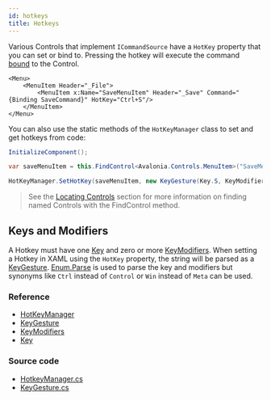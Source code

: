 ```yaml
---
id: hotkeys
title: Hotkeys
---
```


Various Controls that implement `ICommandSource` have a `HotKey` property that you can set or bind to. Pressing the hotkey will execute the command [bound](https://docs.avaloniaui.net/docs/data-binding/binding-to-commands) to the Control.

```markup
<Menu>
    <MenuItem Header="_File">
        <MenuItem x:Name="SaveMenuItem" Header="_Save" Command="{Binding SaveCommand}" HotKey="Ctrl+S"/>
    </MenuItem>
</Menu>
```

You can also use the static methods of the `HotKeyManager` class to set and get hotkeys from code:

```csharp
InitializeComponent();

var saveMenuItem = this.FindControl<Avalonia.Controls.MenuItem>("SaveMenuItem");

HotKeyManager.SetHotKey(saveMenuItem, new KeyGesture(Key.S, KeyModifiers.Control));
```

> See the [Locating Controls](https://docs.avaloniaui.net/guides/basics/code-behind#locating-controls) section for more information on finding named Controls with the FindControl method.

## Keys and Modifiers

A Hotkey must have one [Key](http://reference.avaloniaui.net/api/Avalonia.Input/Key/) and zero or more [KeyModifiers](http://reference.avaloniaui.net/api/Avalonia.Input/KeyModifiers/). When setting a Hotkey in XAML using the `HotKey` property, the string will be parsed as a [KeyGesture](http://reference.avaloniaui.net/api/Avalonia.Input/KeyGesture/). [Enum.Parse](https://docs.microsoft.com/en-us/dotnet/api/system.enum.parse) is used to parse the key and modifiers but synonyms like `Ctrl` instead of `Control` or `Win` instead of `Meta` can be used.

### Reference <a id="reference"></a>

- [HotKeyManager](http://reference.avaloniaui.net/api/Avalonia.Controls/HotKeyManager/)
- [KeyGesture](http://reference.avaloniaui.net/api/Avalonia.Input/KeyGesture/)
- [KeyModifiers](http://reference.avaloniaui.net/api/Avalonia.Input/KeyModifiers/)
- [Key](http://reference.avaloniaui.net/api/Avalonia.Input/Key/)

### Source code <a id="source-code"></a>

- [HotkeyManager.cs](https://github.com/AvaloniaUI/Avalonia/blob/master/src/Avalonia.Controls/HotkeyManager.cs)
- [KeyGesture.cs](https://github.com/AvaloniaUI/Avalonia/blob/master/src/Avalonia.Input/KeyGesture.cs)